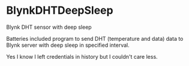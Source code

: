 # BlynkDHTDeepSleep
Blynk DHT sensor with deep sleep

Batteries included program to send DHT (temperature and data) data to Blynk server with deep sleep in specified interval.


Yes I know I left credentials in history but I couldn't care less.
